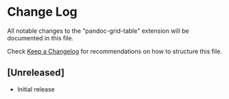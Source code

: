 # Change Log

All notable changes to the "pandoc-grid-table" extension will be documented in this file.

Check [Keep a Changelog](http://keepachangelog.com/) for recommendations on how to structure this file.

## [Unreleased]

- Initial release
